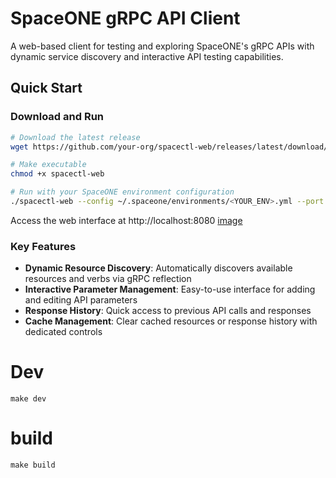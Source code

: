 # SpaceONE gRPC API Client

A web-based client for testing and exploring SpaceONE's gRPC APIs with dynamic service discovery and interactive API testing capabilities.


## Quick Start

### Download and Run

```bash
# Download the latest release
wget https://github.com/your-org/spacectl-web/releases/latest/download/spacectl-web

# Make executable
chmod +x spacectl-web

# Run with your SpaceONE environment configuration
./spacectl-web --config ~/.spaceone/environments/<YOUR_ENV>.yml --port 8080
```

Access the web interface at http://localhost:8080
[image](docs/mainpage.png)

### Key Features

- **Dynamic Resource Discovery**: Automatically discovers available resources and verbs via gRPC reflection
- **Interactive Parameter Management**: Easy-to-use interface for adding and editing API parameters
- **Response History**: Quick access to previous API calls and responses
- **Cache Management**: Clear cached resources or response history with dedicated controls


# Dev
```
make dev
```
# build
```
make build
```